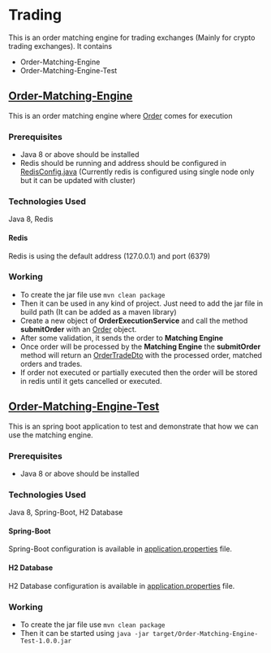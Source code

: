 # Trading
This is an order matching engine for trading exchanges (Mainly for crypto trading exchanges). It contains
- Order-Matching-Engine
- Order-Matching-Engine-Test

## [Order-Matching-Engine](Order-Matching-Engine)
This is an order matching engine where [Order](Order-Matching-Engine/src/main/java/com/cipher/matching/engine/bean/Order.java) comes for execution

### Prerequisites
- Java 8 or above should be installed
- Redis should be running and address should be configured in [RedisConfig.java](Order-Matching-Engine/src/main/java/com/cipher/config/RedisConfig.java) (Currently redis is configured using single node only but it can be updated with cluster)

### Technologies Used
Java 8,
Redis

#### Redis
Redis is using the default address (127.0.0.1) and port (6379)

### Working
- To create the jar file use `mvn clean package`
- Then it can be used in any kind of project. Just need to add the jar file in build path (It can be added as a maven library)
- Create a new object of **OrderExecutionService** and call the method **submitOrder** with an [Order](Order-Matching-Engine/src/main/java/com/cipher/matching/engine/bean/Order.java) object.
- After some validation, it sends the order to **Matching Engine**
- Once order will be processed by the **Matching Engine** the **submitOrder** method will return an [OrderTradeDto](Order-Matching-Engine/src/main/java/com/cipher/matching/engine/dto/OrderTradeDto.java) with the processed order, matched orders and trades.
- If order not executed or partially executed then the order will be stored in redis until it gets cancelled or executed.

## [Order-Matching-Engine-Test](Order-Matching-Engine-Test)
This is an spring boot application to test and demonstrate that how we can use the matching engine.

### Prerequisites
- Java 8 or above should be installed

### Technologies Used
Java 8, Spring-Boot, H2 Database

#### Spring-Boot
Spring-Boot configuration is available in [application.properties](Order-Matching-Engine-Test/src/main/resources/application.properties) file.

#### H2 Database
H2 Database configuration is available in [application.properties](Order-Matching-Engine-Test/src/main/resources/application.properties) file.

### Working
- To create the jar file use `mvn clean package`
- Then it can be started using `java -jar target/Order-Matching-Engine-Test-1.0.0.jar`
